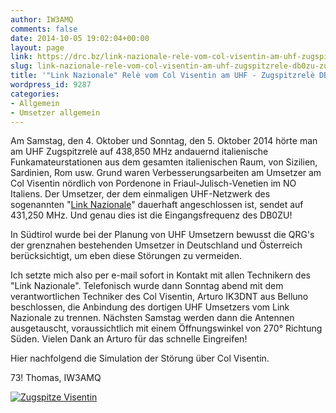 ```yaml
---
author: IW3AMQ
comments: false
date: 2014-10-05 19:02:04+00:00
layout: page
link: https://drc.bz/link-nazionale-rele-vom-col-visentin-am-uhf-zugspitzrele-db0zu-zu-hoeren/
slug: link-nazionale-rele-vom-col-visentin-am-uhf-zugspitzrele-db0zu-zu-hoeren
title: '"Link Nazionale" Relè vom Col Visentin am UHF - Zugspitzrelè DB0ZU zu hören'
wordpress_id: 9287
categories:
- Allgemein
- Umsetzer allgemein
---
```


Am Samstag, den 4. Oktober und Sonntag, den 5. Oktober 2014 hörte man am UHF Zugspitzrelè auf 438,850 MHz andauernd italienische Funkamateurstationen aus dem gesamten italienischen Raum, von Sizilien, Sardinien, Rom usw. Grund waren Verbesserungsarbeiten am Umsetzer am Col Visentin nördlich von Pordenone in Friaul-Julisch-Venetien im NO Italiens. Der Umsetzer, der dem einmaligen UHF-Netzwerk des sogenannten "[Link Nazionale](http://www.cisar.it/images/CartineLink/linknazionale-A4.pdf)" dauerhaft angeschlossen ist, sendet auf 431,250 MHz. Und genau dies ist die Eingangsfrequenz des DB0ZU!

In Südtirol wurde bei der Planung von UHF Umsetzern bewusst die QRG's der grenznahen bestehenden Umsetzer in Deutschland und Österreich berücksichtigt, um eben diese Störungen zu vermeiden.

Ich setzte mich also per e-mail sofort in Kontakt mit allen Technikern des "Link Nazionale". Telefonisch wurde dann Sonntag abend mit dem verantwortlichen Techniker des Col Visentin, Arturo IK3DNT aus Belluno beschlossen, die Anbindung des dortigen UHF Umsetzers vom Link Nazionale zu trennen. Nächsten Samstag werden dann die Antennen ausgetauscht, voraussichtlich mit einem Öffnungswinkel von 270° Richtung Süden. Vielen Dank an Arturo für das schnelle Eingreifen!

Hier nachfolgend die Simulation der Störung über Col Visentin.

73! Thomas, IW3AMQ

[![Zugspitze Visentin](https://drc.bz/wp-content/uploads/2014/10/Zugspitze-Visentin.jpg)](https://drc.bz/wp-content/uploads/2014/10/Zugspitze-Visentin.jpg)
